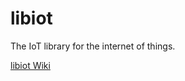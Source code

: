 # libiot

The IoT library for the internet of things. 

[libiot Wiki](https://github.com/libiot/libiot/wiki) 
